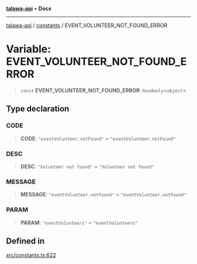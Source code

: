 [**talawa-api**](../../README.md) • **Docs**

***

[talawa-api](../../modules.md) / [constants](../README.md) / EVENT\_VOLUNTEER\_NOT\_FOUND\_ERROR

# Variable: EVENT\_VOLUNTEER\_NOT\_FOUND\_ERROR

> `const` **EVENT\_VOLUNTEER\_NOT\_FOUND\_ERROR**: `Readonly`\<`object`\>

## Type declaration

### CODE

> **CODE**: `"eventVolunteer.notFound"` = `"eventVolunteer.notFound"`

### DESC

> **DESC**: `"Volunteer not found"` = `"Volunteer not found"`

### MESSAGE

> **MESSAGE**: `"eventVolunteer.notFound"` = `"eventVolunteer.notFound"`

### PARAM

> **PARAM**: `"eventVolunteers"` = `"eventVolunteers"`

## Defined in

[src/constants.ts:622](https://github.com/PalisadoesFoundation/talawa-api/blob/fe65d855b3d1e3e4af621340e7e8bfa0325634c1/src/constants.ts#L622)
